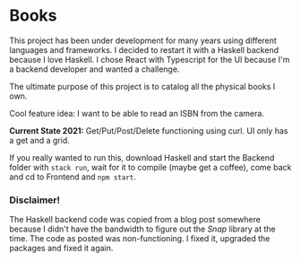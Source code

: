 # Books

This project has been under development for many years using different languages and frameworks.
I decided to restart it with a Haskell backend because I love Haskell.
I chose React with Typescript for the UI because I'm a backend developer and wanted a challenge.

The ultimate purpose of this project is to catalog all the physical books I own.

Cool feature idea:  I want to be able to read an ISBN from the camera.

**Current State 2021:** Get/Put/Post/Delete functioning using curl. UI only has a get and a grid.

If you really wanted to run this, download Haskell and start the Backend folder with `stack run`, wait
for it to compile (maybe get a coffee), come back and cd to Frontend and `npm start`.

### Disclaimer! 
The Haskell backend code was copied from a blog post somewhere because I didn't have the bandwidth to figure 
out the *Snap* library at the time.  The code as posted was non-functioning. I fixed it, upgraded the packages and 
fixed it again.
